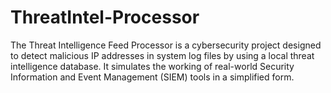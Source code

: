 # ThreatIntel-Processor
The Threat Intelligence Feed Processor is a cybersecurity project designed to detect malicious IP addresses in system log files by using a local threat intelligence database. It simulates the working of real-world Security Information and Event Management (SIEM) tools in a simplified form.
